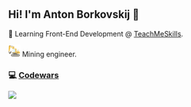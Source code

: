 ## Hi! I'm Anton Borkovskij 👋

📘 Learning Front-End Development @ [TeachMeSkills](https://teachmeskills.by/).

<img src="https://github.com/g5-freemen/g5-freemen/blob/main/excavator.png"> Mining engineer.



<!--
**g5-freemen/g5-freemen** is a ✨ _special_ ✨ repository because its `README.md` (this file) appears on your GitHub profile.

Here are some ideas to get you started:

- 🔭 I’m currently working on ...
- 🌱 I’m currently learning ...
- 👯 I’m looking to collaborate on ...
- 🤔 I’m looking for help with ...
- 💬 Ask me about ...
- 📫 How to reach me: ...
- 😄 Pronouns: ...
- ⚡ Fun fact: ...
-->


### 💻 [Codewars](https://www.codewars.com/)
<img src="https://www.codewars.com/users/g5-freemen/badges/large">
